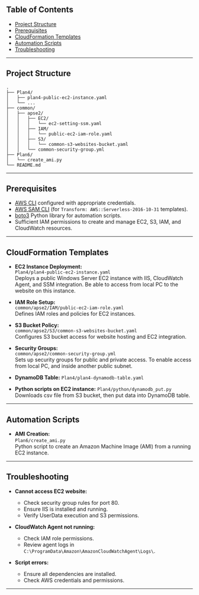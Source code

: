 ## Table of Contents

- [Project Structure](#project-structure)
- [Prerequisites](#prerequisites)
- [CloudFormation Templates](#cloudformation-templates)
- [Automation Scripts](#automation-scripts)
- [Troubleshooting](#troubleshooting)

---

## Project Structure

```
.
├── Plan4/
│   ├── plan4-public-ec2-instance.yaml
│   └── ...
├── common/
│   ├── apse2/
│   │   ├── EC2/
│   │   │   └── ec2-setting-ssm.yaml
│   │   ├── IAM/
│   │   │   └── public-ec2-iam-role.yaml
│   │   ├── S3/
│   │   │   └── common-s3-websites-bucket.yaml
│   │   └── common-security-group.yml
├── Plan6/
│   └── create_ami.py
└── README.md
```

---

## Prerequisites

- [AWS CLI](https://docs.aws.amazon.com/cli/latest/userguide/getting-started-install.html) configured with appropriate credentials.
- [AWS SAM CLI](https://docs.aws.amazon.com/serverless-application-model/latest/developerguide/install-sam-cli.html) (for `Transform: AWS::Serverless-2016-10-31` templates).
- [boto3](https://boto3.amazonaws.com/v1/documentation/api/latest/index.html) Python library for automation scripts.
- Sufficient IAM permissions to create and manage EC2, S3, IAM, and CloudWatch resources.

---

## CloudFormation Templates

- **EC2 Instance Deployment:**  
  `Plan4/plan4-public-ec2-instance.yaml`  
  Deploys a public Windows Server EC2 instance with IIS, CloudWatch Agent, and SSM integration.
  Be able to access from local PC to the website on this instance.

- **IAM Role Setup:**  
  `common/apse2/IAM/public-ec2-iam-role.yaml`  
  Defines IAM roles and policies for EC2 instances.
  
- **S3 Bucket Policy:**  
  `common/apse2/S3/common-s3-websites-bucket.yaml`  
  Configures S3 bucket access for website hosting and EC2 integration.

- **Security Groups:**  
  `common/apse2/common-security-group.yml`  
  Sets up security groups for public and private access.
  To enable access from local PC, and inside another public subnet.

- **DynamoDB Table:**
  `Plan4/plan4-dynamodb-table.yaml`  

- **Python scripts on EC2 instance:**
  `Plan4/python/dynamodb_put.py`
  Downloads csv file from S3 bucket, then put data into DynamoDB table.

---

## Automation Scripts

- **AMI Creation:**  
  `Plan6/create_ami.py`  
  Python script to create an Amazon Machine Image (AMI) from a running EC2 instance.

---

## Troubleshooting

- **Cannot access EC2 website:**  
  - Check security group rules for port 80.
  - Ensure IIS is installed and running.
  - Verify UserData execution and S3 permissions.

- **CloudWatch Agent not running:**  
  - Check IAM role permissions.
  - Review agent logs in `C:\ProgramData\Amazon\AmazonCloudWatchAgent\Logs\`.

- **Script errors:**  
  - Ensure all dependencies are installed.
  - Check AWS credentials and permissions.

---